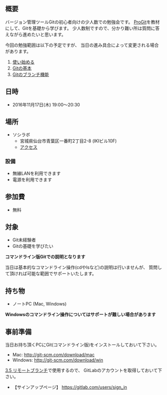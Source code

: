 ## 概要

バージョン管理ツールGitの初心者向けの少人数での勉強会です。
[ProGit](https://git-scm.com/book/ja/v2)を教材にして、Gitを基礎から学びます。
少人数制ですので、分かり難い所は質問に答えながら進めたいと思います。

今回の勉強範囲は以下の予定ですが、
当日の進み具合によって変更される場合があります。

1. [使い始める](https://git-scm.com/book/ja/v2/%E4%BD%BF%E3%81%84%E5%A7%8B%E3%82%81%E3%82%8B-%E3%83%90%E3%83%BC%E3%82%B8%E3%83%A7%E3%83%B3%E7%AE%A1%E7%90%86%E3%81%AB%E9%96%A2%E3%81%97%E3%81%A6)
2. [Gitの基本](https://git-scm.com/book/ja/v2/Git-%E3%81%AE%E5%9F%BA%E6%9C%AC-Git-%E3%83%AA%E3%83%9D%E3%82%B8%E3%83%88%E3%83%AA%E3%81%AE%E5%8F%96%E5%BE%97)
3. [Gitのブランチ機能](https://git-scm.com/book/ja/v2/Git-%E3%81%AE%E3%83%96%E3%83%A9%E3%83%B3%E3%83%81%E6%A9%9F%E8%83%BD-%E3%83%96%E3%83%A9%E3%83%B3%E3%83%81%E3%81%A8%E3%81%AF)

## 日時

* 2016年11月17日(木) 19:00〜20:30

## 場所

* ソシラボ
    * 宮城県仙台市青葉区一番町2丁目2-8 (IKIビル10F)
    * [アクセス](http://socilabo.com/%E3%82%BD%E3%82%B7%E3%83%A9%E3%83%9C%E3%81%B8%E3%81%AE%E3%82%A2%E3%82%AF%E3%82%BB%E3%82%B9)

### 設備

* 無線LANを利用できます
* 電源を利用できます

## 参加費

* 無料

## 対象

* Git未経験者
* Gitの基礎を学びたい

**コマンドライン版Gitでの説明となります**

当日は基本的なコマンドライン操作(cdやlsなど)の説明は行いませんが、
質問して頂ければ可能な範囲でサポートいたします。

## 持ち物

* ノートPC (Mac, Windows)

**Windowsのコマンドライン操作についてはサポートが難しい場合があります**

## 事前準備

当日お持ち頂くPCにGit(コマンドライン版)をインストールしておいて下さい。

* Mac: http://git-scm.com/download/mac
* Windows: http://git-scm.com/download/win

[3.5 リモートブランチ](https://git-scm.com/book/ja/v2/Git-%E3%81%AE%E3%83%96%E3%83%A9%E3%83%B3%E3%83%81%E6%A9%9F%E8%83%BD-%E3%83%AA%E3%83%A2%E3%83%BC%E3%83%88%E3%83%96%E3%83%A9%E3%83%B3%E3%83%81)で使用するので、
GitLabのアカウントを取得しておいて下さい。

* 【サインアップページ】 https://gitlab.com/users/sign_in
